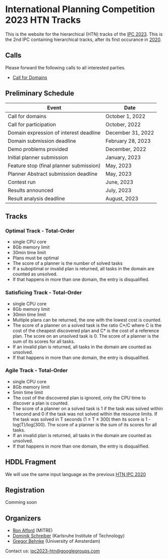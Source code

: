 # International Planning Competition 2023 HTN Tracks

This is the website for the hierarchical (HTN) tracks of the
[IPC 2023](https://ipc2023.github.io).
This is the 2nd IPC containing hierarchical tracks, after its first occurance in [2020](https://ipc.hierarchical-task.net).


## Calls
Please forward the following calls to all interested parties.

 - [Call for Domains](calls/ipc2023-call-for-domains.txt)


## Preliminary Schedule

| Event  | Date  |
|---|---|
|Call for domains  |   October 1, 2022|
|Call for participation| October, 2022|
|Domain expression of interest deadline|     December 31, 2022|
|Domain submission deadline |    February 28, 2023|
|Demo problems provided    |  December, 2022|
|Initial planner submission |    January, 2023|
|Feature stop (final planner submission) |    May, 2023|
|Planner Abstract submission deadline  |   May, 2023|
|Contest run           |June, 2023|
|Results announced     |July, 2023|
|Result analysis deadline  |   August, 2023|



## Tracks

### Optimal Track - Total-Order
 - single CPU core
 - 8Gb memory limit
 - 30min time limit
 - Plans must be optimal
 - The score of a planner is the number of solved tasks
 - If a suboptimal or invalid plan is returned, all tasks in the domain are counted as unsolved.
 - If that happens in more than one domain, the entry is disqualified.

### Satisficing Track - Total-Order
 - single CPU core
 - 8Gb memory limit
 - 30min time limit
 - Multiple plans can be returned, the one with the lowest cost is counted.
 - The score of a planner on a solved task is the ratio C\*/C where C is the
   cost of the cheapest discovered plan and C\* is the cost of a reference plan. The score on an unsolved task is 0. The score of a planner is the sum of its scores for all tasks.
 - If an invalid plan is returned, all tasks in the domain are counted as unsolved.
 - If that happens in more than one domain, the entry is disqualified.

### Agile Track - Total-Order
 - single CPU core
 - 8Gb memory limit
 - 5min time limit
 - The cost of the discovered plan is ignored, only the CPU time to discover a plan is counted.
 - The score of a planner on a solved task is 1 if the task was solved within 1 second and 0 if the task was not solved within the resource limits. If the task was solved in T seconds (1 ≤ T ≤ 300) then its score is 1 - log(T)/log(300). The score of a planner is the sum of its scores for all tasks.
 - If an invalid plan is returned, all tasks in the domain are counted as unsolved.
 - If that happens in more than one domain, the entry is disqualified.


## HDDL Fragment
We will use the same input language as the previous [HTN IPC 2020](https://ipc.hierarchical-task.net/benchmarks/input-language)

## Registration
Comming soon

## Organizers
 - [Ron Alford](https://volus.net) (MITRE)
 - [Dominik Schreiber](https://www.dominikschreiber.de/) (Karlsruhe Institute of Technology)
 - [Gregor Behnke](https://staff.fnwi.uva.nl/g.behnke/) (University of Amsterdam)

Contact us: [ipc2023-htn@googlegroups.com](ipc2023-htn@googlegroups.com)
